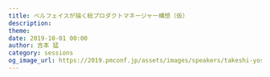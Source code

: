 ```yaml
---
title: ベルフェイスが描く総プロダクトマネージャー構想（仮）
description: 
theme: 
date: 2019-10-01 00:00
author: 吉本 猛
category: sessions
og_image_url: https://2019.pmconf.jp/assets/images/speakers/takeshi-yoshimoto.jpg
---
```


